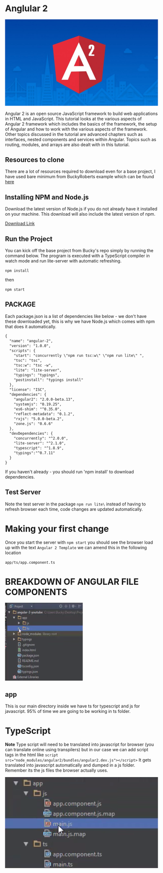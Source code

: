# Anglular 2 

![angular2](Angular2.jpg)  

Angular 2 is an open source JavaScript framework to build web applications in HTML and JavaScript. This tutorial looks at the various aspects of Angular 2 framework which includes the basics of the framework, the setup of Angular and how to work with the various aspects of the framework. Other topics discussed in the tutorial are advanced chapters such as interfaces, nested components and services within Angular. Topics such as routing, modules, and arrays are also dealt with in this tutorial.

## Resources to clone 

There are a lot of resources required to download even for a base project, I have used bare minimum from BuckyRoberts example which can be found [here](https://github.com/buckyroberts/angular-2-template)

## Installing NPM and Node.js

Download the latest version of Node.js if you do not already have it installed on your machine. This download will also include the latest version of npm.

[Download Link](https://nodejs.org/en/download/)

## Run the Project

You can kick off the base project from Bucky's repo simply by running the command below. The program is executed with a TypeScript compiler in watch mode and run lite-server with automatic refreshing.

`npm install`

then 

`npm start`




## PACKAGE 

Each package.json is a list of dependencies like below - we don't have these downloaded yet, this is why we have Node.js which comes with npm that does it automatically.

```
{
  "name": "angular-2",
  "version": "1.0.0",
  "scripts": {
    "start": "concurrently \"npm run tsc:w\" \"npm run lite\" ",
    "tsc": "tsc",
    "tsc:w": "tsc -w",
    "lite": "lite-server",
    "typings": "typings",
    "postinstall": "typings install"
  },
  "license": "ISC",
  "dependencies": {
    "angular2": "2.0.0-beta.13",
    "systemjs": "0.19.25",
    "es6-shim": "^0.35.0",
    "reflect-metadata": "0.1.2",
    "rxjs": "5.0.0-beta.2",
    "zone.js": "0.6.6"
  },
  "devDependencies": {
    "concurrently": "^2.0.0",
    "lite-server": "^2.1.0",
    "typescript": "^1.8.9",
    "typings":"^0.7.11"
  }
}

```


If you haven't already - you should run 'npm install' to download dependencies. 


## Test Server 

Note the test server in the package `npm run lite\` instead of having to refresh browser each time, code changes are updated automatically.


# Making your first change 

Once you start the server with `npm start` you should see the browser load up with the text `Angular 2 Template` we can amend this in the following location

`app/ts/app.component.ts`

# BREAKDOWN OF ANGULAR FILE COMPONENTS 
 

<img src="comps.jpg" title="components" width="256" height="256">


## app

This is our main directory inside we have ts for typescript and js for javascript. 95% of time we are going to be working in ts folder. 

# TypeScript 

**Note** Type script will need to be translated into javascript for browser (you can translate online using transpilers) but in our case we can add script tags in the html like `script src="node_modules/angular2/bundles/angular2.dev.js"></script>`
 It gets translated into javascript automatically and dumped in a js folder. Remember its the js files the browser actually uses. 


![type](type.jpg)  
